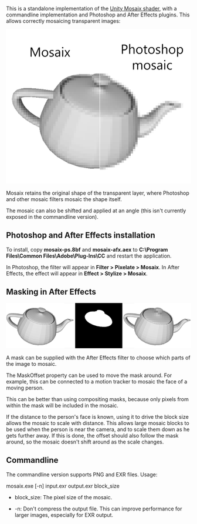 This is a standalone implementation of the [Unity Mosaix shader](https://github.com/noisefloordev/mosaix),
with a commandline implementation and Photoshop and After Effects plugins.  This allows correctly mosaicing transparent images:

![](docs/teapot.png)

Mosaix retains the original shape of the transparent layer, where Photoshop and other mosaic
filters mosaic the shape itself.

The mosaic can also be shifted and applied at an angle (this isn't currently exposed in the
commandline version).

Photoshop and After Effects installation
----------------------------------------

To install, copy **mosaix-ps.8bf** and **mosaix-afx.aex** to **C:\Program Files\Common Files\Adobe\Plug-Ins\CC**
and restart the application.

In Photoshop, the filter will appear in **Filter > Pixelate > Mosaix**.
In After Effects, the effect will appear in **Effect > Stylize > Mosaix**.

Masking in After Effects
------------------------

![](docs/mask%20example.png)

A mask can be supplied with the After Effects filter to choose which parts of
the image to mosaic.

The MaskOffset property can be used to move the mask around.  For example, this
can be connected to a motion tracker to mosaic the face of a moving person.

This can be better than using compositing masks, because only pixels from within
the mask will be included in the mosaic.

If the distance to the person's face is known, using it to drive the block size
allows the mosaic to scale with distance.  This allows large mosaic blocks to
be used when the person is near the camera, and to scale them down as he gets
further away.  If this is done, the offset should also follow the mask around,
so the mosaic doesn't shift around as the scale changes.

Commandline
-----------

The commandline version supports PNG and EXR files.  Usage:

mosaix.exe [-n] input.exr output.exr block_size

- block_size: The pixel size of the mosaic.

- -n: Don't compress the output file.  This can improve performance for larger images, especially
for EXR output.


